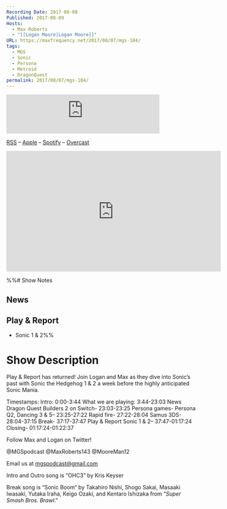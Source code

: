 ```yaml
---
Recording Date: 2017-08-08
Published: 2017-08-09
Hosts:
  - Max Roberts
  - "[[Logan Moore|Logan Moore]]"
URL: https://maxfrequency.net/2017/08/07/mgs-104/
tags:
  - MGS
  - Sonic
  - Persona
  - Metroid
  - DragonQuest
permalink: 2017/08/07/mgs-104/
---
```

<iframe src="https://podcasters.spotify.com/pod/show/millennialgamingspeak/embed/episodes/Episode-104-The-Legacy-of-Sonic-1--2-e1adhtq/a-a6ts48b" height="102px" width="400px" frameborder="0" scrolling="no"></iframe>


[RSS](https://anchor.fm/s/74aa3858/podcast/rss) – [Apple](https://podcasts.apple.com/us/podcast/episode-3-gdc-wrap-up/id1000915981?i=1000542222515) – [Spotify](https://open.spotify.com/episode/7wePXT4Bt22LWifVLx3n8y) – [Overcast](https://overcast.fm/+EtIgeWxEU)

<div class=iframe-container>
<iframe width="560" height="315" src="https://www.youtube-nocookie.com/embed/53FLHWQvMqA?si=HtltOsvAbBPOBIwz" title="YouTube video player" frameborder="0" allow="accelerometer; autoplay; clipboard-write; encrypted-media; gyroscope; picture-in-picture; web-share" allowfullscreen></iframe>
</div>

%%# Show Notes

## News


## Play & Report

- Sonic 1 & 2%%
# Show Description

Play & Report has returned! Join Logan and Max as they dive into Sonic’s past with Sonic the Hedgehog 1 & 2 a week before the highly anticipated Sonic Mania.

Timestamps:
Intro: 0:00-3:44
What we are playing: 3:44-23:03
News Dragon Quest Builders 2 on Switch- 23:03-23:25
Persona games- Persona Q2, Dancing 3 & 5– 23:25-27:22
Rapid fire- 27:22-28:04
Samus 3DS- 28:04-37:15
Break- 37:17-37:47
Play & Report
Sonic 1 & 2– 37:47-01:17:24
Closing- 01:17:24-01:22:37

Follow Max and Logan on Twitter!

@MGSpodcast
@MaxRoberts143
@MooreMan12

Email us at mgspodcast@gmail.com

Intro and Outro song is “OHC3” by Kris Keyser

Break song is “Sonic Boom“ by Takahiro Nishi, Shogo Sakai, Masaaki Iwasaki, Yutaka Iraha, Keigo Ozaki, and Kentaro Ishizaka from “*Super Smash Bros. Brawl*.”